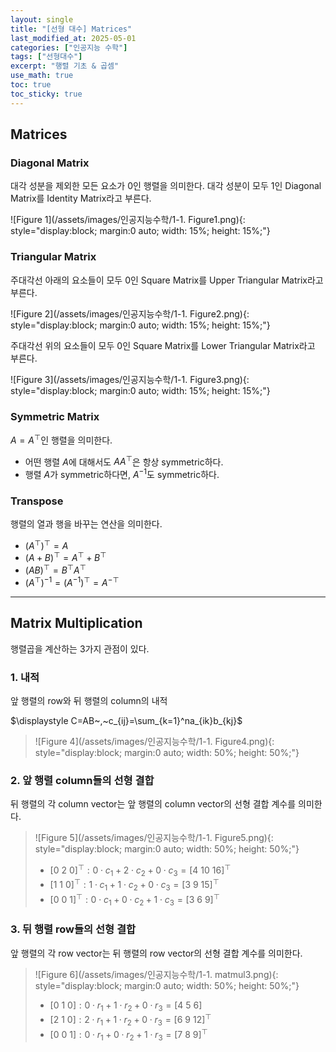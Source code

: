 ```yaml
---
layout: single
title: "[선형 대수] Matrices"
last_modified_at: 2025-05-01
categories: ["인공지능 수학"]
tags: ["선형대수"]
excerpt: "행렬 기초 & 곱셈"
use_math: true
toc: true
toc_sticky: true
---
```


## Matrices
### Diagonal Matrix
대각 성분을 제외한 모든 요소가 0인 행렬을 의미한다.
대각 성분이 모두 1인 Diagonal Matrix를 Identity Matrix라고 부른다.

![Figure 1](/assets/images/인공지능수학/1-1. Figure1.png){: style="display:block; margin:0 auto; width: 15%; height: 15%;"}

### Triangular Matrix
주대각선 아래의 요소들이 모두 0인 Square Matrix를 Upper Triangular Matrix라고 부른다.

![Figure 2](/assets/images/인공지능수학/1-1. Figure2.png){: style="display:block; margin:0 auto; width: 15%; height: 15%;"}

주대각선 위의 요소들이 모두 0인 Square Matrix를 Lower Triangular Matrix라고 부른다.

![Figure 3](/assets/images/인공지능수학/1-1. Figure3.png){: style="display:block; margin:0 auto; width: 15%; height: 15%;"}

### Symmetric Matrix
$A=A^\top$인 행렬을 의미한다.
- 어떤 행렬 $A$에 대해서도 $AA^\top$은 항상 symmetric하다.
- 행렬 $A$가 symmetric하다면, $A^{-1}$도 symmetric하다.

### Transpose
행렬의 열과 행을 바꾸는 연산을 의미한다.

- $(A^\top)^\top=A$
- $(A+B)^\top=A^\top+B^\top$
- $(AB)^\top=B^\top A^\top$
- $(A^\top)^{-1}=(A^{-1})^\top=A^{-\top}$

---

## Matrix Multiplication

행렬곱을 계산하는 3가지 관점이 있다.

### 1. 내적
앞 행렬의 row와 뒤 행렬의 column의 내적

$\displaystyle C=AB~,~c_{ij}=\sum_{k=1}^na_{ik}b_{kj}$

> ![Figure 4](/assets/images/인공지능수학/1-1. Figure4.png){: style="display:block; margin:0 auto; width: 50%; height: 50%;"}

### 2. 앞 행렬 column들의 선형 결합

뒤 행렬의 각 column vector는 앞 행렬의 column vector의 선형 결합 계수를 의미한다.

> ![Figure 5](/assets/images/인공지능수학/1-1. Figure5.png){: style="display:block; margin:0 auto; width: 50%; height: 50%;"}
> 
> - $[0~2~0]^\top: 0\cdot c_1+2\cdot c_2+0\cdot c_3=[4~10~16]^\top$
> - $[1~1~0]^\top: 1\cdot c_1+1\cdot c_2+0\cdot c_3=[3~9~15]^\top$
> - $[0~0~1]^\top: 0\cdot c_1+0\cdot c_2+1\cdot c_3=[3~6~9]^\top$

### 3. 뒤 행렬 row들의 선형 결합

앞 행렬의 각 row vector는 뒤 행렬의 row vector의 선형 결합 계수를 의미한다.

> ![Figure 6](/assets/images/인공지능수학/1-1. matmul3.png){: style="display:block; margin:0 auto; width: 50%; height: 50%;"}
>
> - $[0~1~0]: 0\cdot r_1+1\cdot r_2+0\cdot r_3=[4~5~6]$
> - $[2~1~0]: 2\cdot r_1+1\cdot r_2+0\cdot r_3=[6~9~12]^\top$
> - $[0~0~1]: 0\cdot r_1+0\cdot r_2+1\cdot r_3=[7~8~9]^\top$
